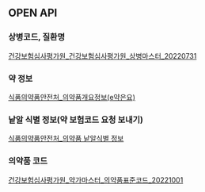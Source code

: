 ## OPEN API

### 상병코드, 질환명

[건강보험심사평가원_건강보험심사평가원_상병마스터_20220731](https://www.data.go.kr/data/15067467/fileData.do)

### 약 정보

[식품의약품안전처_의약품개요정보(e약은요)](https://www.data.go.kr/data/15075057/openapi.do#tab_layer_prcuse_exam)

### 낱알 식별 정보(약 보험코드 요청 보내기)

[식품의약품안전처_의약품 낱알식별 정보](https://www.data.go.kr/tcs/dss/selectApiDataDetailView.do?publicDataPk=15057639)

### 의약품 코드

[건강보험심사평가원_약가마스터_의약품표준코드_20221001](https://www.data.go.kr/data/15067462/fileData.do#tab-layer-file)